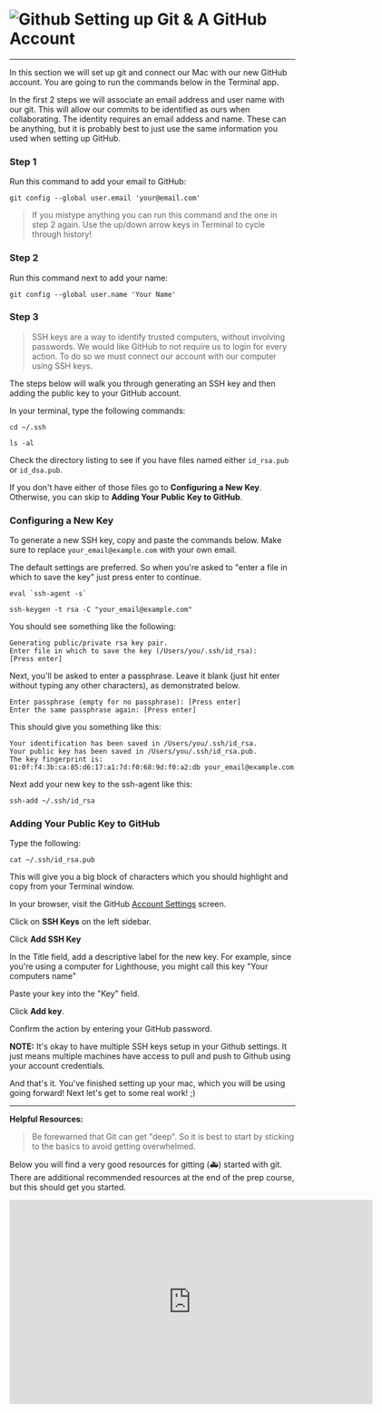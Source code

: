 # ![Github](/images/github-big.png) Setting up Git & A GitHub Account

----

In this section we will set up git and connect our Mac with our new GitHub account. You are going to run the commands below in the Terminal app.

In the first 2 steps we will associate an email address and user name with our git. This will allow our commits to be identified as ours when collaborating. The identity requires an email addess and name. These can be anything, but it is probably best to just use the same information you used when setting up GitHub.

### Step 1
Run this command to add your email to GitHub:

    git config --global user.email 'your@email.com'

> If you mistype anything you can run this command and the one in step 2 again. Use the up/down arrow keys in Terminal to cycle through history!

### Step 2
Run this command next to add your name:

    git config --global user.name 'Your Name'

### Step 3

> SSH keys are a way to identify trusted computers, without involving passwords. We would like GitHub to not require us to login for every action. To do so we must connect our account with our computer using SSH keys.

The steps below will walk you through generating an SSH key and then adding the public key to your GitHub account.

In your terminal, type the following commands:


```
cd ~/.ssh
```

```
ls -al
```

Check the directory listing to see if you have files named either `id_rsa.pub` or `id_dsa.pub`. 

If you don't have either of those files go to **Configuring a New Key**. Otherwise, you can skip to **Adding Your Public Key to GitHub**.

### Configuring a New Key

To generate a new SSH key, copy and paste the commands below. Make sure to replace `your_email@example.com` with your own email. 

The default settings are preferred. So when you're asked to "enter a file in which to save the key" just press enter to continue.

```
eval `ssh-agent -s`
```

```
ssh-keygen -t rsa -C "your_email@example.com"
```

You should see something like the following:

```
Generating public/private rsa key pair.
Enter file in which to save the key (/Users/you/.ssh/id_rsa): 
[Press enter]
```

Next, you'll be asked to enter a passphrase. Leave it blank (just hit enter without typing any other characters), as demonstrated below.

```
Enter passphrase (empty for no passphrase): [Press enter]
Enter the same passphrase again: [Press enter]
```

This should give you something like this:

```
Your identification has been saved in /Users/you/.ssh/id_rsa.
Your public key has been saved in /Users/you/.ssh/id_rsa.pub.
The key fingerprint is:
01:0f:f4:3b:ca:85:d6:17:a1:7d:f0:68:9d:f0:a2:db your_email@example.com
```

Next add your new key to the ssh-agent like this:

```
ssh-add ~/.ssh/id_rsa
```

### Adding Your Public Key to GitHub

Type the following:

```
cat ~/.ssh/id_rsa.pub
```

This will give you a big block of characters which you should highlight and copy from your Terminal window.

In your browser, visit the GitHub [Account Settings](https://github.com/settings/admin) screen.

Click on **SSH Keys** on the left sidebar.

Click **Add SSH Key**

In the Title field, add a descriptive label for the new key. For example, since you're using a computer for Lighthouse, you might call this key "Your computers name"

Paste your key into the "Key" field.

Click **Add key**.

Confirm the action by entering your GitHub password.

**NOTE:** It's okay to have multiple SSH keys setup in your Github settings. It just means multiple machines have access to pull and push to Github using your account credentials.

And that's it. You've finished setting up your mac, which you will be using going forward! Next let's get to some real work! ;)

----
**Helpful Resources:**

> Be forewarned that Git can get "deep". So it is best to start by sticking to the basics to avoid getting overwhelmed. 

Below you will find a very good resources for gitting (🚑) started with git. There are additional recommended resources at the end of the prep course, but this should get you started.

<iframe width="640" height="360" src="https://www.youtube-nocookie.com/embed/M-O8ZNW9icQ?list=PLyCj4RCToz5DRDx3sJ4iW9i8D2G8OdHYH" frameborder="0" allowfullscreen></iframe>





